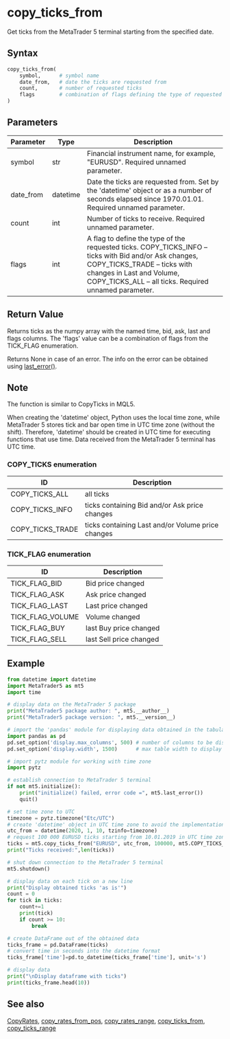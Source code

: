 # copy_ticks_from

Get ticks from the MetaTrader 5 terminal starting from the specified date.

## Syntax

```python
copy_ticks_from(
    symbol,      # symbol name
    date_from,   # date the ticks are requested from
    count,       # number of requested ticks
    flags        # combination of flags defining the type of requested ticks
)
```

## Parameters

| Parameter | Type | Description |
|-----------|------|-------------|
| symbol | str | Financial instrument name, for example, "EURUSD". Required unnamed parameter. |
| date_from | datetime | Date the ticks are requested from. Set by the 'datetime' object or as a number of seconds elapsed since 1970.01.01. Required unnamed parameter. |
| count | int | Number of ticks to receive. Required unnamed parameter. |
| flags | int | A flag to define the type of the requested ticks. COPY_TICKS_INFO – ticks with Bid and/or Ask changes, COPY_TICKS_TRADE – ticks with changes in Last and Volume, COPY_TICKS_ALL – all ticks. Required unnamed parameter. |

## Return Value

Returns ticks as the numpy array with the named time, bid, ask, last and flags columns. The 'flags' value can be a combination of flags from the TICK_FLAG enumeration.

Returns None in case of an error. The info on the error can be obtained using [last_error()](./last_error.md).

## Note

The function is similar to CopyTicks in MQL5.

When creating the 'datetime' object, Python uses the local time zone, while MetaTrader 5 stores tick and bar open time in UTC time zone (without the shift). Therefore, 'datetime' should be created in UTC time for executing functions that use time. Data received from the MetaTrader 5 terminal has UTC time.

### COPY_TICKS enumeration

| ID | Description |
|----|-------------|
| COPY_TICKS_ALL | all ticks |
| COPY_TICKS_INFO | ticks containing Bid and/or Ask price changes |
| COPY_TICKS_TRADE | ticks containing Last and/or Volume price changes |

### TICK_FLAG enumeration

| ID | Description |
|----|-------------|
| TICK_FLAG_BID | Bid price changed |
| TICK_FLAG_ASK | Ask price changed |
| TICK_FLAG_LAST | Last price changed |
| TICK_FLAG_VOLUME | Volume changed |
| TICK_FLAG_BUY | last Buy price changed |
| TICK_FLAG_SELL | last Sell price changed |

## Example

```python
from datetime import datetime
import MetaTrader5 as mt5
import time

# display data on the MetaTrader 5 package
print("MetaTrader5 package author: ", mt5.__author__)
print("MetaTrader5 package version: ", mt5.__version__)

# import the 'pandas' module for displaying data obtained in the tabular form
import pandas as pd
pd.set_option('display.max_columns', 500) # number of columns to be displayed
pd.set_option('display.width', 1500)      # max table width to display

# import pytz module for working with time zone
import pytz

# establish connection to MetaTrader 5 terminal
if not mt5.initialize():
    print("initialize() failed, error code =", mt5.last_error())
    quit()

# set time zone to UTC
timezone = pytz.timezone("Etc/UTC")
# create 'datetime' object in UTC time zone to avoid the implementation of a local time zone offset
utc_from = datetime(2020, 1, 10, tzinfo=timezone)
# request 100 000 EURUSD ticks starting from 10.01.2019 in UTC time zone
ticks = mt5.copy_ticks_from("EURUSD", utc_from, 100000, mt5.COPY_TICKS_ALL)
print("Ticks received:",len(ticks))

# shut down connection to the MetaTrader 5 terminal
mt5.shutdown()

# display data on each tick on a new line
print("Display obtained ticks 'as is'")
count = 0
for tick in ticks:
    count+=1
    print(tick)
    if count >= 10:
        break

# create DataFrame out of the obtained data
ticks_frame = pd.DataFrame(ticks)
# convert time in seconds into the datetime format
ticks_frame['time']=pd.to_datetime(ticks_frame['time'], unit='s')

# display data
print("\nDisplay dataframe with ticks")
print(ticks_frame.head(10))
```

## See also

[CopyRates](./copyrates.md), [copy_rates_from_pos](./copy_rates_from_pos.md), [copy_rates_range](./copy_rates_range.md), [copy_ticks_from](./copy_ticks_from.md), [copy_ticks_range](./copy_ticks_range.md) 